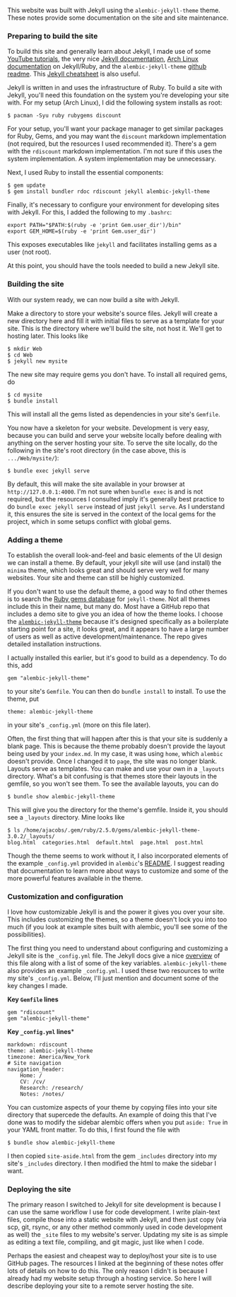 This website was built with Jekyll using the `alembic-jekyll-theme` theme.
These notes provide some documentation on the site and site maintenance.

### Preparing to build the site
To build this site and generally learn about Jekyll, I made use of some 
[YouTube tutorials](https://www.youtube.com/playlist?list=PLLAZ4kZ9dFpOPV5C5Ay0pHaa0RJFhcmcB),
the very nice [Jekyll documentation](https://jekyllrb.com/docs/home/), 
[Arch Linux documentation](https://wiki.archlinux.org/index.php/jekyll) on
Jekyll/Ruby, and the `alembic-jekyll-theme` [github readme](https://github.com/daviddarnes/alembic). 
This [Jekyll cheatsheet](https://devhints.io/jekyll) is also useful.

Jekyll is written in and uses the infrastructure of Ruby.  To build a site with
Jekyll, you'll need this foundation on the system you're developing your site
with.  For my setup (Arch Linux), I did the following system installs as root:

```
$ pacman -Syu ruby rubygems discount
```
For your setup, you'll want your package manager to get similar packages for
Ruby, Gems, and you may want the `discount` markdown implementation (not required,
but the resources I used recommended it).  There's a gem with the `rdiscount`
markdown implementation.  I'm not sure if this uses the system implementation.
A system implementation may be unnecessary.

Next, I used Ruby to install the essential components:

```
$ gem update
$ gem install bundler rdoc rdiscount jekyll alembic-jekyll-theme
```

Finally, it's necessary to configure your environment for developing sites with
Jekyll.  For this, I added the following to my `.bashrc`:

```
export PATH="$PATH:$(ruby -e 'print Gem.user_dir')/bin"
export GEM_HOME=$(ruby -e 'print Gem.user_dir')
```
This exposes executables like `jekyll` and facilitates installing gems as a
user (not root).

At this point, you should have the tools needed to build a new Jekyll site.

### Building the site
With our system ready, we can now build a site with Jekyll.

Make a directory to store your website's source files.  Jekyll will create a new
directory here and fill it with initial files to serve as a template for your
site.  This is the directory where we'll build the site, not host it.  We'll get
to hosting later. This looks like

```
$ mkdir Web
$ cd Web
$ jekyll new mysite
```

The new site may require gems you don't have.  To install all required gems, do

```
$ cd mysite
$ bundle install
```
This will install all the gems listed as dependencies in your site's `Gemfile`.

You now have a skeleton for your website.  Development is very easy, because you
can build and serve your website locally before dealing with anything on the
server hosting your site.  To serve the site locally, do the following in the site's
root directory (in the case above, this is `.../Web/mysite/`):

```
$ bundle exec jekyll serve
```
By default, this will make the site available in your browser
at `http://127.0.0.1:4000`.  I'm not sure when `bundle exec` is and is not
required, but the resources I consulted imply it's generally best practice to do
`bundle exec jekyll serve` instead of just `jekyll serve`.  As I understand it,
this ensures the site is served in the context of the local gems for the
project, which in some setups conflict with global gems.

### Adding a theme
To establish the overall look-and-feel and basic elements of the UI design we
can install a theme.  By default, your jekyll site will use (and install) the
`minima` theme, which looks great and should serve very well for many websites.
Your site and theme can still be highly customized.

If you don't want to use the default theme, a good way to find other themes is
to search the [Ruby gems database](https://rubygems.org) for `jekyll-theme`.
Not all themes include this in their name, but many do.  Most have a GitHub repo
that includes a demo site to give you an idea of how the theme looks.  I choose
the [`alembic-jekyll-theme`](https://github.com/daviddarnes/alembic) because
it's designed specifically as a boilerplate starting point for a site, it looks
great, and it appears to have a large number of users as well as active
development/maintenance.  The repo gives detailed installation instructions.

I actually installed this earlier, but it's good to build as a dependency.  To
do this, add

```
gem "alembic-jekyll-theme"
```
to your site's `Gemfile`.  You can then do `bundle install` to install.  To use
the theme, put

```
theme: alembic-jekyll-theme
```
in your site's `_config.yml` (more on this file later).

Often, the first thing that will happen after this is that your site is suddenly
a blank page.  This is because the theme probably doesn't provide the layout
being used by your `index.md`.  In my case, it was using `home`, which `alembic`
doesn't provide.  Once I changed it to `page`, the site was no longer blank.
Layouts serve as templates.  You can make and use your own in a
`_layouts` directory.  What's a bit confusing is that themes store their layouts
in the gemfile, so you won't see them.  To see the available layouts, you can do

```
$ bundle show alembic-jekyll-theme
```
This will give you the directory for the theme's gemfile.  Inside it, you should
see a `_layouts` directory.  Mine looks like

```
$ ls /home/ajacobs/.gem/ruby/2.5.0/gems/alembic-jekyll-theme-3.0.2/_layouts/
blog.html  categories.html  default.html  page.html  post.html
```

Though the theme seems to work without it, I also incorporated elements of the
example `_config.yml` provided in `alembic`'s
[README](https://github.com/daviddarnes/alembic).  I suggest reading that
documentation to learn more about ways to customize and some of the more
powerful features available in the theme.

### Customization and configuration
I love how customizable Jekyll is and the power it gives you over your site.
This includes customizing the themes, so a theme doesn't lock you into too much
(if you look at example sites built with alembic, you'll see some of the
possibilities).

The first thing you need to understand about configuring and customizing a
Jekyll site is the `_config.yml` file.  The Jekyll docs give a nice
[overview](https://jekyllrb.com/docs/configuration/) of
this file along with a list of some of the key variables. `alembic-jekyll-theme`
also provides an example `_config.yml`.  I used these two resources to write my
site's `_config.yml`.  Below, I'll just mention and document some of the key
changes I made.

**Key `Gemfile` lines**

```
gem "rdiscount"
gem "alembic-jekyll-theme"
```

**Key `_config.yml` lines***

```
markdown: rdiscount
theme: alembic-jekyll-theme
timezone: America/New_York
# Site navigation
navigation_header:
    Home: /
    CV: /cv/
    Research: /research/
    Notes: /notes/
```

You can customize aspects of your theme by copying files into your site
directory that supercede the defaults. An example of doing this that I've done
was to modify the sidebar alembic offers when you put `aside: True` in your YAML
front matter.  To do this, I first found the file with

```
$ bundle show alembic-jekyll-theme
```
I then copied `site-aside.html` from the gem `_includes` directory into my
site's `_includes` directory.  I then modified the html to make the sidebar I
want. 

### Deploying the site
The primary reason I switched to Jekyll for site development is because
I can use the same workflow I use for code development.  I write plain-text
files, compile those into a static website with Jekyll, and then just copy (via
scp, git, rsync, or any other method commonly used in code development as well)
the `_site` files to my website's server.  Updating my site is as simple as
editing a text file, compiling, and git magic, just like when I code.

Perhaps the easiest and cheapest way to deploy/host your site is to use GitHub pages.  The
resources I linked at the beginning of these notes offer lots of details on how
to do this.  The only reason I didn't is because I already had my website setup
through a hosting service.  So here I will describe deploying your site to a
remote server hosting the site.

